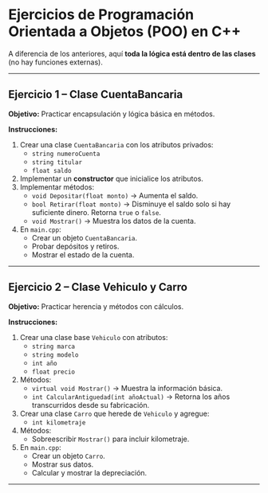 # Ejercicios de Programación Orientada a Objetos (POO) en C++

A diferencia de los anteriores, aquí **toda la lógica está dentro de las clases** (no hay funciones externas).

---

## Ejercicio 1 – Clase CuentaBancaria

**Objetivo:** Practicar encapsulación y lógica básica en métodos.

**Instrucciones:**

1. Crear una clase `CuentaBancaria` con los atributos privados:
   - `string numeroCuenta`
   - `string titular`
   - `float saldo`
2. Implementar un **constructor** que inicialice los atributos.
3. Implementar métodos:
   - `void Depositar(float monto)` → Aumenta el saldo.
   - `bool Retirar(float monto)` → Disminuye el saldo solo si hay suficiente dinero. Retorna `true` o `false`.
   - `void Mostrar()` → Muestra los datos de la cuenta.
4. En `main.cpp`:
   - Crear un objeto `CuentaBancaria`.
   - Probar depósitos y retiros.
   - Mostrar el estado de la cuenta.

---

## Ejercicio 2 – Clase Vehiculo y Carro

**Objetivo:** Practicar herencia y métodos con cálculos.

**Instrucciones:**

1. Crear una clase base `Vehiculo` con atributos:
   - `string marca`
   - `string modelo`
   - `int año`
   - `float precio`
2. Métodos:
   - `virtual void Mostrar()` → Muestra la información básica.
   - `int CalcularAntiguedad(int añoActual)` → Retorna los años transcurridos desde su fabricación.
3. Crear una clase `Carro` que herede de `Vehiculo` y agregue:
   - `int kilometraje`
4. Métodos:
   - Sobreescribir `Mostrar()` para incluir kilometraje.
5. En `main.cpp`:
   - Crear un objeto `Carro`.
   - Mostrar sus datos.
   - Calcular y mostrar la depreciación.

---
